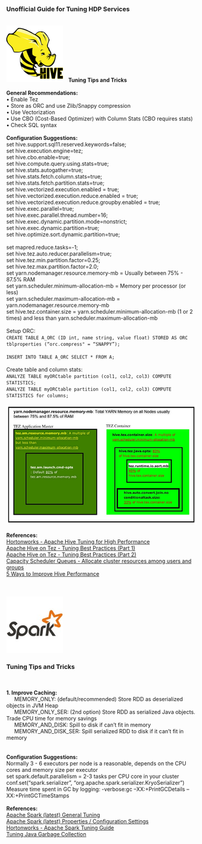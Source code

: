 <h3>Unofficial Guide for Tuning HDP Services</h3>

<br><img src="images/Apache_Hive_logo.png" class="inline"/>&ensp;&ensp;<b>Tuning Tips and Tricks</b>
<br>
<br><b>General Recommendations:</b>
<br>&bull; Enable Tez
<br>&bull; Store as ORC and use Zlib/Snappy compression
<br>&bull; Use Vectorization
<br>&bull; Use CBO (Cost-Based Optimizer) with Column Stats (CBO requires stats)
<br>&bull; Check SQL syntax
<br>
<br><b>Configuration Suggestions:</b>
<br>set hive.support.sql11.reserved.keywords=false; 
<br>set hive.execution.engine=tez;
<br>set hive.cbo.enable=true;
<br>set hive.compute.query.using.stats=true;
<br>set hive.stats.autogather=true;
<br>set hive.stats.fetch.column.stats=true;
<br>set hive.stats.fetch.partition.stats=true;
<br>set hive.vectorized.execution.enabled = true;
<br>set hive.vectorized.execution.reduce.enabled = true;
<br>set hive.vectorized.execution.reduce.groupby.enabled = true;
<br>set hive.exec.parallel=true;
<br>set hive.exec.parallel.thread.number=16;
<br>set hive.exec.dynamic.partition.mode=nonstrict;
<br>set hive.exec.dynamic.partition=true;
<br>set hive.optimize.sort.dynamic.partition=true;
<br>
<br>set mapred.reduce.tasks=-1;
<br>set hive.tez.auto.reducer.parallelism=true;
<br>set hive.tez.min.partition.factor=0.25; 
<br>set hive.tez.max.partition.factor=2.0;
<br>set yarn.nodemanager.resource.memory-mb = Usually between 75% - 87.5% RAM
<br>set yarn.scheduler.minimum-allocation-mb = Memory per processor (or less)
<br>set yarn.scheduler.maximum-allocation-mb = yarn.nodemanager.resource.memory-mb
<br>set hive.tez.container.size = yarn.scheduler.minimum-allocation-mb (1 or 2 times) and less than yarn.scheduler.maximum-allocation-mb
<br>
<br>Setup ORC:
<br>```CREATE TABLE A_ORC (ID int, name string, value float) STORED AS ORC tblproperties (“orc.compress" = “SNAPPY”);```
<br>
<br>```INSERT INTO TABLE A_ORC SELECT * FROM A;```
<br>
<br>Create table and column stats:
<br>```ANALYZE TABLE myORCtable partition (col1, col2, col3) COMPUTE STATISTICS;```
<br>```ANALYZE TABLE myORCtable partition (col1, col2, col3) COMPUTE STATISTICS for columns;```
<br>
<br><img src="images/hive_tez_tuning_1.jpg" class="inline"/>
<br>
<br><b>References:</b>
<br><a href="http://docs.hortonworks.com/HDPDocuments/HDP2/HDP-2.5.3/bk_hive-performance-tuning/content/ch_hive_architectural_overview.html">Hortonworks - Apache Hive Tuning for High Performance</a>
<br><a href="https://community.hortonworks.com/content/kbentry/14309/demystify-tez-tuning-step-by-step.html">Apache Hive on Tez - Tuning Best Practices (Part 1)</a>
<br><a href="https://community.hortonworks.com/articles/22419/hive-on-tez-performance-tuning-determining-reducer.html">Apache Hive on Tez - Tuning Best Practices (Part 2)</a>
<br><a href="http://docs.hortonworks.com/HDPDocuments/HDP2/HDP-2.5.3/bk_hive-performance-tuning/content/section_create_configure_yarn_capacity_scheduler_queues.html">Capacity Scheduler Queues - Allocate cluster resources among users and groups</a>
<br><a href="http://hortonworks.com/blog/5-ways-make-hive-queries-run-faster/">5 Ways to Improve Hive Performance</a>
<br>
<br>
<br>
<br><img src="images/Apache_Spark_logo.jpg" class="inline"/>
<br><h3>Tuning Tips and Tricks</h3>
<br>
<br><b>1. Improve Caching:</b> 
<br>&ensp;&ensp;&ensp;MEMORY_ONLY: (default/recommended) Store RDD as deserialized objects in JVM Heap
<br>&ensp;&ensp;&ensp;MEMORY_ONLY_SER: (2nd option) Store RDD as serialized Java objects. Trade CPU time for memory savings
<br>&ensp;&ensp;&ensp;MEMORY_AND_DISK: Spill to disk if can’t fit in memory
<br>&ensp;&ensp;&ensp;MEMORY_AND_DISK_SER: Spill serialized RDD to disk if it can’t fit in memory
<br>
<br><br><b>Configuration Suggestions:</b>
<br>Normally 3 - 6 executors per node is a reasonable, depends on the CPU cores and memory size per executor
<br>set spark.default.parallelism = 2-3 tasks per CPU core in your cluster
<br>conf.set(“spark.serializer”, “org.apache.spark.serializer.KryoSerializer”)
<br>Measure time spent in GC by logging: -verbose:gc –XX:+PrintGCDetails –XX:+PrintGCTimeStamps
<br>
<br><b>References:</b>
<br><a href="https://spark.apache.org/docs/latest/tuning.html">Apache Spark (latest) General Tuning</a>
<br><a href="http://spark.apache.org/docs/latest/configuration.html#Dynamically-Loading-Spark-Properties">Apache Spark (latest) Properties / Configuration Settings</a>
<br><a href="http://docs.hortonworks.com/HDPDocuments/HDP2/HDP-2.5.3/bk_spark-component-guide/content/ch_tuning-spark.html">Hortonworks - Apache Spark Tuning Guide</a>
<br><a href="https://databricks.com/blog/2015/05/28/tuning-java-garbage-collection-for-spark-applications.html">Tuning Java Garbage Collection</a>
